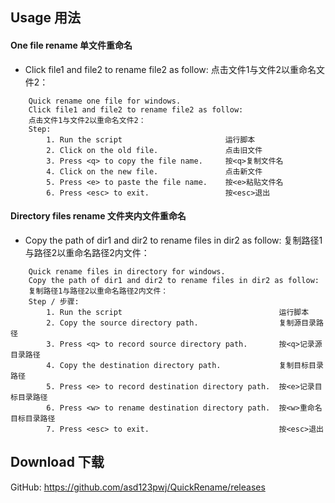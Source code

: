 ## Usage 用法

#### One file rename 单文件重命名

- Click file1 and file2 to rename file2 as follow:
  点击文件1与文件2以重命名文件2：


```
    Quick rename one file for windows.
    Click file1 and file2 to rename file2 as follow:
    点击文件1与文件2以重命名文件2：
    Step:
        1. Run the script                       运行脚本
        2. Click on the old file.               点击旧文件
        3. Press <q> to copy the file name.     按<q>复制文件名
        4. Click on the new file.               点击新文件
        5. Press <e> to paste the file name.    按<e>粘贴文件名
        6. Press <esc> to exit.                 按<esc>退出
```

#### Directory files rename 文件夹内文件重命名

- Copy the path of dir1 and dir2 to rename files in dir2 as follow:
  复制路径1与路径2以重命名路径2内文件：

```
    Quick rename files in directory for windows.
    Copy the path of dir1 and dir2 to rename files in dir2 as follow:
    复制路径1与路径2以重命名路径2内文件：
    Step / 步骤:
        1. Run the script                                   运行脚本
        2. Copy the source directory path.                  复制源目录路径
        3. Press <q> to record source directory path.       按<q>记录源目录路径
        4. Copy the destination directory path.             复制目标目录路径
        5. Press <e> to record destination directory path.  按<e>记录目标目录路径
        6. Press <w> to rename destination directory path.  按<w>重命名目标目录路径
        7. Press <esc> to exit.                             按<esc>退出
```

## Download 下载

GitHub: https://github.com/asd123pwj/QuickRename/releases

